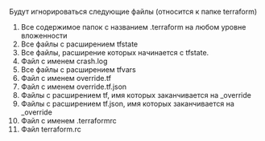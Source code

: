 Будут игнорироваться следующие файлы (относится к папке terraform)

1. Все содержимое папок с названием .terraform на любом уровне вложенности
2. Все файлы с расширением tfstate
3. Все файлы, расширение которых начинается с tfstate. 
4. Файл с именем crash.log
5. Все файлы с расширением tfvars
6. Файл с именем override.tf
7. Файл с именем override.tf.json
8. Файлы с расширением tf, имя которых заканчивается на _override
9. Файлы с расширением tf.json, имя которых заканчивается на _override
10. Файл с именем .terraformrc
11. Файл terraform.rc